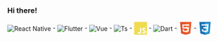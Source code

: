 ### Hi there! 
 
<div style="display: inline_block">
 <img align="center" alt="React Native" height="30" width="30" src="https://upload.wikimedia.org/wikipedia/commons/thumb/a/a7/React-icon.svg/2300px-React-icon.svg.png"> - 
  <img align="center" alt="Flutter" height="30" width="30" src="https://cdn.iconscout.com/icon/free/png-256/flutter-3628777-3030139.png"> - 
  <img align="center" alt="Vue" height="30" width="30" src="https://br.vuejs.org/images/logo.png"> -
  <img align="center" alt="Ts" height="30" width="30" src="https://static-00.iconduck.com/assets.00/typescript-icon-icon-1024x1024-vh3pfez8.png"> -
 <img align="center" alt="Js" height="30" width="30" src="https://raw.githubusercontent.com/devicons/devicon/master/icons/javascript/javascript-plain.svg"> -
  <img align="center" alt="Dart" height="30" width="30" src="https://i.pinimg.com/originals/c9/79/b4/c979b430b2da155059ebc0a22b0a26ac.png"> - 
  <img align="center" alt="HTML" height="30" width="30" src="https://raw.githubusercontent.com/devicons/devicon/master/icons/html5/html5-original.svg"> -
  <img align="center" alt="CSS" height="30" width="30" src="https://raw.githubusercontent.com/devicons/devicon/master/icons/css3/css3-original.svg"> 

</div>


